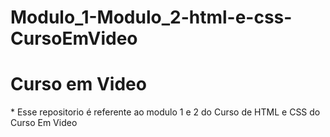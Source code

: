 # Modulo_1-Modulo_2-html-e-css-CursoEmVideo

<h1>Curso em Video</h1>
<p>* Esse repositorio é referente ao modulo 1 e 2 do Curso de HTML e CSS do Curso Em Video</p>
